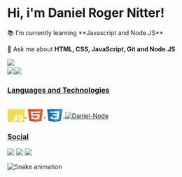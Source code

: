 <h1> Hi, i'm Daniel Roger Nitter!</h1>
📚 I’m currently learning **Javascript and Node.JS**

💬 Ask me about **HTML, CSS, JavaScript, Git and Node.JS**
<div align="left">
  <img src="https://c.tenor.com/d5Y4XuC2HF4AAAAC/itachi-naruti.gif" width="700px" />
  </div>
<a href="https://github.com/nitter1">
   <img height="140em" src="https://github-readme-stats.vercel.app/api?username=nitter1&show_icons=true&theme=dark&include_all_commits=true&count_private=true"/><img height="140em" src="https://github-readme-stats.vercel.app/api/top-langs/?username=nitter1&layout=compact&langs_count=7&theme=dark"/>
  
<h3>Languages and Technologies</h3>
<div style="display: inline_block"><br>
  <img align="center" alt="Daniel-Js" height="30" width="40" src="https://raw.githubusercontent.com/devicons/devicon/master/icons/javascript/javascript-plain.svg" target="_blank">
  <img align="center" alt="Daniel-HTML" height="30" width="40" src="https://raw.githubusercontent.com/devicons/devicon/master/icons/html5/html5-original.svg" target="_blank">
  <img align="center" alt="Daniel-CSS" height="30" width="40" src="https://raw.githubusercontent.com/devicons/devicon/master/icons/css3/css3-original.svg" target="_blank">
  <img align="center" alt="Daniel-Node" height="30" width="40" src="https://cdn.jsdelivr.net/gh/devicons/devicon/icons/nodejs/nodejs-original.svg" target="_blank">
  
  <h3>Social</h3>
<div> 
  <a href="https://instagram.com/danirns1" target="_blank"><img src="https://img.shields.io/badge/-Instagram-%23E4405F?style=for-the-badge&logo=instagram&logoColor=white" target="_blank"></a>
  <a href = "mailto:danielroger2001@gmail.com"><img src="https://img.shields.io/badge/Gmail-D14836?style=for-the-badge&logo=gmail&logoColor=white" target="_blank"></a>
  <a href="https://www.linkedin.com/in/danirns1" target="_blank"><img src="https://img.shields.io/badge/-LinkedIn-%230077B5?style=for-the-badge&logo=linkedin&logoColor=white" target="_blank"></a>
 
  ![Snake animation](https://github.com/nitter1/nitter1/blob/output/github-contribution-grid-snake.svg)
 
</div>
